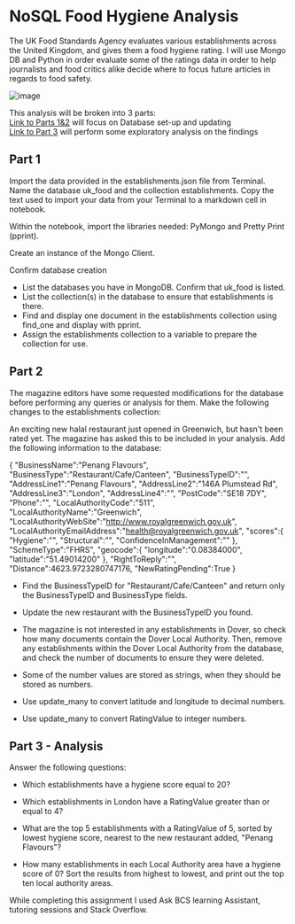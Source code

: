 # NoSQL Food Hygiene Analysis

The UK Food Standards Agency evaluates various establishments across the United Kingdom, and gives them a food hygiene rating. I will use Mongo DB and Python in order evaluate some of the ratings data in order to help journalists and food critics alike decide where to focus future articles in regards to food safety.

![image](https://github.com/meehal0203/nosql-challenge/assets/146681542/6b5b9b59-f71d-4c27-be12-c87b394f4915)


This analysis will be broken into 3 parts: <br />
[Link to Parts 1&2](https://github.com/meehal0203/nosql-challenge/blob/main/Starter_Code%2012/NoSQL_setup_starter.ipynb)
 will focus on  Database set-up and updating <br />
[Link to Part 3]([NoSQL_analysis_starter_ipynb](https://github.com/meehal0203/nosql-challenge/blob/main/Starter_Code%2012/NoSQL_analysis_starter.ipynb))
 will perform some exploratory analysis on the findings



## Part 1



Import the data provided in the establishments.json file from Terminal. Name the database uk_food and the collection establishments. Copy the text used to import your data from your Terminal to a markdown cell in notebook.

Within the notebook, import the libraries needed: PyMongo and Pretty Print (pprint).

Create an instance of the Mongo Client.

Confirm database creation 

* List the databases you have in MongoDB. Confirm that uk_food is listed.
* List the collection(s) in the database to ensure that establishments is there.
* Find and display one document in the establishments collection using find_one and display with pprint.
* Assign the establishments collection to a variable to prepare the collection for use.

## Part 2

The magazine editors have some requested modifications for the database before performing any queries or analysis for them. Make the following changes to the establishments collection:

An exciting new halal restaurant just opened in Greenwich, but hasn't been rated yet. The magazine has asked this to be included in your analysis. Add the following information to the database:

{
    "BusinessName":"Penang Flavours",
    "BusinessType":"Restaurant/Cafe/Canteen",
    "BusinessTypeID":"",
    "AddressLine1":"Penang Flavours",
    "AddressLine2":"146A Plumstead Rd",
    "AddressLine3":"London",
    "AddressLine4":"",
    "PostCode":"SE18 7DY",
    "Phone":"",
    "LocalAuthorityCode":"511",
    "LocalAuthorityName":"Greenwich",
    "LocalAuthorityWebSite":"http://www.royalgreenwich.gov.uk",
    "LocalAuthorityEmailAddress":"health@royalgreenwich.gov.uk",
    "scores":{
        "Hygiene":"",
        "Structural":"",
        "ConfidenceInManagement":""
    },
    "SchemeType":"FHRS",
    "geocode":{
        "longitude":"0.08384000",
        "latitude":"51.49014200"
    },
    "RightToReply":"",
    "Distance":4623.9723280747176,
    "NewRatingPending":True
}

* Find the BusinessTypeID for "Restaurant/Cafe/Canteen" and return only the BusinessTypeID and BusinessType fields.

* Update the new restaurant with the BusinessTypeID you found.

* The magazine is not interested in any establishments in Dover, so check how many documents contain the Dover Local Authority. Then, remove any establishments within the Dover Local Authority from the database, and check the number of documents to ensure they were deleted.

* Some of the number values are stored as strings, when they should be stored as numbers.

* Use update_many to convert latitude and longitude to decimal numbers.
* Use update_many to convert RatingValue to integer numbers.


## Part 3 - Analysis


Answer the following questions:
* Which establishments have a hygiene score equal to 20?

* Which establishments in London have a RatingValue greater than or equal to 4?

* What are the top 5 establishments with a RatingValue of 5, sorted by lowest hygiene score, nearest to the new restaurant added, "Penang Flavours"?

* How many establishments in each Local Authority area have a hygiene score of 0? Sort the results from highest to lowest, and print out the top ten local authority areas.


While completing this assignment I used Ask BCS learning Assistant, tutoring sessions and Stack Overflow.
